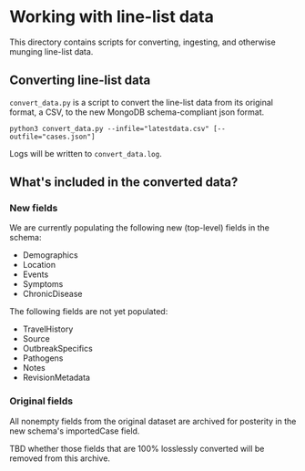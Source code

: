 # Working with line-list data

This directory contains scripts for converting, ingesting, and otherwise munging line-list data.

## Converting line-list data

`convert_data.py` is a script to convert the line-list data from its original format, a CSV, to the new MongoDB schema-compliant json format.

```console
python3 convert_data.py --infile="latestdata.csv" [--outfile="cases.json"]
```

Logs will be written to `convert_data.log`.

## What's included in the converted data?

### New fields

We are currently populating the following new (top-level) fields in the schema:

- Demographics
- Location
- Events
- Symptoms
- ChronicDisease

The following fields are not yet populated:

- TravelHistory
- Source
- OutbreakSpecifics
- Pathogens
- Notes
- RevisionMetadata

### Original fields

All nonempty fields from the original dataset are archived for posterity in the
new schema's importedCase field.

TBD whether those fields that are 100% losslessly converted will be removed from
this archive.